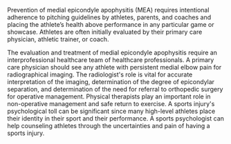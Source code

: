 Prevention of medial epicondyle apophysitis (MEA) requires intentional adherence to pitching guidelines by athletes, parents, and coaches and placing the athlete’s health above performance in any particular game or showcase. Athletes are often initially evaluated by their primary care physician, athletic trainer, or coach.

The evaluation and treatment of medial epicondyle apophysitis require an interprofessional healthcare team of healthcare professionals. A primary care physician should see any athlete with persistent medial elbow pain for radiographical imaging. The radiologist's role is vital for accurate interpretation of the imaging, determination of the degree of epicondylar separation, and determination of the need for referral to orthopedic surgery for operative management. Physical therapists play an important role in non-operative management and safe return to exercise. A sports injury's psychological toll can be significant since many high-level athletes place their identity in their sport and their performance. A sports psychologist can help counseling athletes through the uncertainties and pain of having a sports injury.